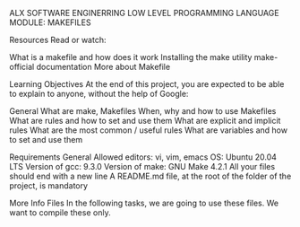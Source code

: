 ALX SOFTWARE ENGINERRING
LOW LEVEL PROGRAMMING LANGUAGE
MODULE: MAKEFILES

Resources
Read or watch:

What is a makefile and how does it work
Installing the make utility
make-official documentation
More about Makefile

Learning Objectives
At the end of this project, you are expected to be able to explain to anyone, without the help of Google:



General
What are make, Makefiles
When, why and how to use Makefiles
What are rules and how to set and use them
What are explicit and implicit rules
What are the most common / useful rules
What are variables and how to set and use them

Requirements
General
Allowed editors: vi, vim, emacs
OS: Ubuntu 20.04 LTS
Version of gcc: 9.3.0
Version of make: GNU Make 4.2.1
All your files should end with a new line
A README.md file, at the root of the folder of the project, is mandatory

More Info
Files
In the following tasks, we are going to use these files. We want to compile these only.
